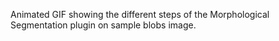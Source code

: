 Animated GIF showing the different steps of the Morphological Segmentation plugin on sample blobs image.
